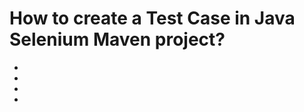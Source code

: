 # How to create a Test Case in Java Selenium Maven project?

<!-- topics-start -->
* []()
* [](#)
* [](#)
* [](#)

### 